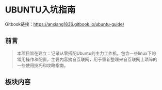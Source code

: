 # UBUNTU入坑指南

Gitbook链接：https://anxiang1836.gitbook.io/ubuntu-guide/

## 前言

> 本项目旨在建立：记录从零搭配Ubuntu的主力工作机，包含一些linux下的常用操作和配置，主要内容摘自互联网，用于重新整理来自互联网上琐碎的一些使用技巧和攻略指南。

## 板块内容


